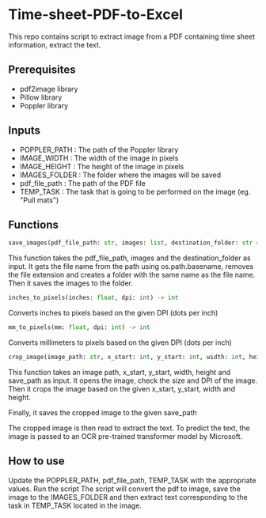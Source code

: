 # Time-sheet-PDF-to-Excel
This repo contains script to extract image from a PDF containing time sheet information, extract the text.

## Prerequisites
* pdf2image library
* Pillow library
* Poppler library

## Inputs
* POPPLER_PATH : The path of the Poppler library
* IMAGE_WIDTH : The width of the image in pixels
* IMAGE_HEIGHT : The height of the image in pixels
* IMAGES_FOLDER : The folder where the images will be saved
* pdf_file_path : The path of the PDF file
* TEMP_TASK : The task that is going to be performed on the image (eg. "Pull mats")

## Functions
```Python
save_images(pdf_file_path: str, images: list, destination_folder: str = IMAGES_FOLDER)
``` 

This function takes the pdf_file_path, images and the destination_folder as input.
It gets the file name from the path using os.path.basename, removes the file extension and creates a folder with the same name as the file name.
Then it saves the images to the folder.
```Python
inches_to_pixels(inches: float, dpi: int) -> int
```
Converts inches to pixels based on the given DPI (dots per inch)
```Python
mm_to_pixels(mm: float, dpi: int) -> int
```
Converts millimeters to pixels based on the given DPI (dots per inch)
```Python
crop_image(image_path: str, x_start: int, y_start: int, width: int, height: int, save_path: str)
```
This function takes an image path, x_start, y_start, width, height and save_path as input.
It opens the image, check the size and DPI of the image.
Then it crops the image based on the given x_start, y_start, width and height.

Finally, it saves the cropped image to the given save_path

The cropped image is then read to extract the text. To predict the text, the image is passed to an OCR pre-trained transformer model by Microsoft. 

## How to use
Update the POPPLER_PATH, pdf_file_path, TEMP_TASK with the appropriate values.
Run the script
The script will convert the pdf to image, save the image to the IMAGES_FOLDER and then extract text corresponding to the task in TEMP_TASK located in the image.
